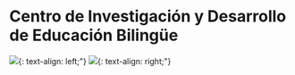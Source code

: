 # Centro de Investigación y Desarrollo de Educación Bilingüe

![](http://www.uanl.mx/sites/all/themes/UANL/img/uanl-logo.png){: text-align: left;"}
![](http://cideb.uanl.mx/imagenes/logo_prepa.png){: text-align: right;"}
